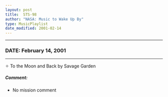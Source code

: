 ```yaml
---
layout: post
title:  STS-98
author: "NASA: Music to Wake Up By"
type: MusicPlaylist
date_modified: 2001-02-14
---
```


----
### DATE: February 14, 2001
----
✧ To the Moon and Back by Savage Garden

##### Comment:
* No mission comment
